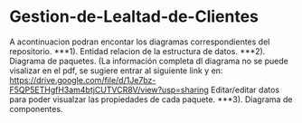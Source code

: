 # Gestion-de-Lealtad-de-Clientes

A acontinuacion podran encontar los diagramas correspondientes del repositorio.
***1). Entidad relacion de la estructura de datos.
***2). Diagrama de paquetes. (La información completa dl diagrama  no se puede visalizar en el pdf, se sugiere entrar al siguiente link y en: https://drive.google.com/file/d/1Je7bz-F5QP5ETHgfH3am4btjCUTVCR8V/view?usp=sharing
Editar/editar datos para poder visualzar las propiedades de cada paquete.
***3). Diagrama de componentes.
